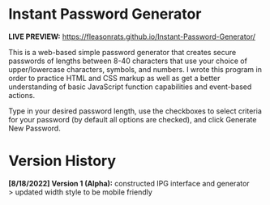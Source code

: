 # Instant Password Generator

<b>LIVE PREVIEW:</b> <a href="https://fleasonrats.github.io/Instant-Password-Generator/">https://fleasonrats.github.io/Instant-Password-Generator/</a>

This is a web-based simple password generator that creates secure passwords of lengths between 8-40 characters that use your choice of upper/lowercase characters, symbols, and numbers. I wrote this program in order to practice HTML and CSS markup as well as get a better understanding of basic JavaScript function capabilities and event-based actions.

Type in your desired password length, use the checkboxes to select criteria for your password (by default all options are checked), and click Generate New Password.

<h1>Version History</h1>
<b>[8/18/2022] Version 1 (Alpha):</b> constructed IPG interface and generator </br>
> updated width style to be mobile friendly
